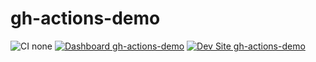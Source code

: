 # gh-actions-demo

![CI none](https://img.shields.io/badge/ci-none-orange.svg)
[![Dashboard gh-actions-demo](https://img.shields.io/badge/dashboard-gh_actions_demo-yellow.svg)](https://dashboard.pantheon.io/sites/72584a18-53f1-4926-bb78-e2575ea3ed9a#dev/code)
[![Dev Site gh-actions-demo](https://img.shields.io/badge/site-gh_actions_demo-blue.svg)](http://dev-gh-actions-demo.pantheonsite.io/)